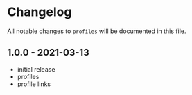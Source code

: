 # Changelog

All notable changes to `profiles` will be documented in this file.

## 1.0.0 - 2021-03-13

- initial release
- profiles
- profile links

